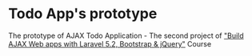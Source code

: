 # Todo App's prototype

The prototype of AJAX Todo Application - The second project of ["Build AJAX Web apps with Laravel 5.2, Bootstrap & jQuery"](https://www.udemy.com/learn-laravel-by-doing/) Course
